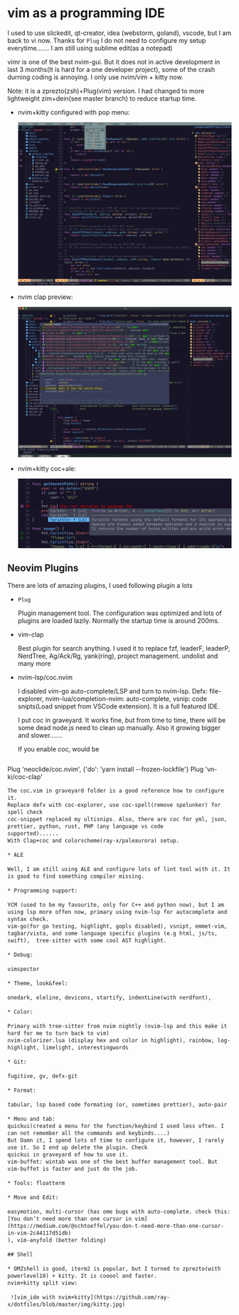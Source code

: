 # vim as a programming IDE

I used to use slickedit, qt-creator, idea (webstorm, goland), vscode, but I am back to vi now. Thanks for `Plug` I do
not need to configure my setup everytime....... I am still using sublime edit(as a notepad)

vimr is one of the best nvim-gui. But it does not in active development in last 3 months(It is hard for a one developer
project), some of the crash durning coding is annoying. I only use nvim/vim + kitty now.

Note: it is a zprezto(zsh)+Plug(vim) version. I had changed to more lightweight zim+dein(see master branch) to reduce startup time.

* nvim+kitty configured with pop menu:

    ![vim_ide with nvim+kitty](https://github.com/ray-x/dotfiles/blob/master/img/menu.jpg)

* nvim clap preview:

    ![vim_ide with nvim+kitty](https://github.com/ray-x/dotfiles/blob/master/img/clap.jpg)

* nvim+kitty coc+ale:

    ![vim_ide with nvim+kitty](https://github.com/ray-x/dotfiles/blob/master/img/coc_float_errorcheck.jpg)


## Neovim Plugins
There are lots of amazing plugins,
I used following plugin a lots

* ``Plug``

   Plugin management tool. The configuration was optimized and lots of plugins are loaded lazily. Normally the startup time
   is around 200ms.

* vim-clap

   Best plugin for search anything. I used it to replace fzf, leaderF, leaderP, NerdTree, Ag/Ack/Rg, yank(ring), project management. undolist and many more

* nvim-lsp/coc.nvim

   I disabled vim-go auto-complete/LSP and turn to nvim-lsp.
   Defx: file-explorer,
   nvim-lua/completion-nvim: auto-complete,
   vsnip: code snipts(Load snippet from VSCode extension). It is a full featured IDE.

   I put coc in graveyard. It works fine, but from time to time, there will be some dead node.js need to clean up manually.
   Also it growing bigger and slower.......

   If you enable coc, would be

   ```vim
 Plug 'neoclide/coc.nvim', {'do': 'yarn install --frozen-lockfile'}
 Plug 'vn-ki/coc-clap'
   ```
   The coc.vim in graveyard folder is a good reference how to configure it.
   Replace defx with coc-explorer, use coc-spell(remove spelunker) for spell check
   coc-snippet replaced my ultisnips. Also, there are coc for yml, json, prettier, python, rust, PHP (any language vs code
   supported)......
   With Clap+coc and colorscheme(ray-x/paleaurora) setup.

* ALE

  Well, I am still using ALE and configure lots of lint tool with it. It is good to find something compiler missing.

* Programming support:

  YCM (used to be my favourite, only for C++ and python now), but I am using lsp more offen now, primary using nvim-lsp for autocomplete and syntax check.
  vim-go(for go testing, highlight, gopls disabled), vsnipt, emmet-vim, tagbar/vista, and some language specific plugins (e.g html, js/ts, swift),  tree-sitter with some cool AST highlight.

* Debug:

  vimspector

* Theme, look&feel:

  onedark, eleline, devicons, startify, indentLine(with nerdfont),

* Color:

  Primary with tree-sitter from nvim nightly (nvim-lsp and this make it hard for me to turn back to vim)
  nvim-colorizer.lua (display hex and color in highlight), rainbow, log-highlight, limelight, interestingwords

* Git:

  fugitive, gv, defx-git

* Format:

  tabular, lsp based code formating (or, sometimes prettier), auto-pair

* Menu and tab:
  quickui(created a menu for the function/keybind I used less often. I can not remember all the commands and keybinds....)
  But Damn it, I spend lots of time to configure it, however, I rarely use it. So I end up delete the plugin. Check
  quickui in graveyard of how to use it.
  vim-buffet: wintab was one of the best buffer management tool. But vim-buffet is faster and just do the job.

* Tools: floatterm

* Move and Edit:

  easymotion, multi-cursor (has ome bugs with auto-complete. check this: [You don’t need more than one cursor in vim](https://medium.com/@schtoeffel/you-don-t-need-more-than-one-cursor-in-vim-2c44117d51db)
), vim-anyfold (better folding)

## Shell

* OMZshell is good, iterm2 is popular, but I turned to zprezto(with powerlevel10) + kitty. It is cooool and faster.
nvim+kitty split view:

    ![vim_ide with nvim+kitty](https://github.com/ray-x/dotfiles/blob/master/img/kitty.jpg)
